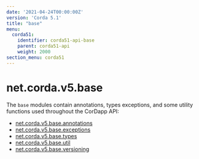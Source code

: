 ```yaml
---
date: '2021-04-24T00:00:00Z'
version: 'Corda 5.1'
title: "base"
menu:
  corda51:
    identifier: corda51-api-base
    parent: corda51-api
    weight: 2000
section_menu: corda51
---
```

# net.corda.v5.base
The `base` modules contain annotations, types exceptions, and some utility functions used throughout the CorDapp API:
* <a href="/en/api-ref/corda/{{<version-num>}}/net/corda/v5/base/annotations/package-summary.html" target=" blank">net.corda.v5.base.annotations</a>
* <a href="/en/api-ref/corda/{{<version-num>}}/net/corda/v5/base/exceptions/package-summary.html" target=" blank">net.corda.v5.base.exceptions</a>
* <a href="/en/api-ref/corda/{{<version-num>}}/net/corda/v5/base/types/package-summary.html" target=" blank">net.corda.v5.base.types</a>
* <a href="/en/api-ref/corda/{{<version-num>}}/net/corda/v5/base/util/package-summary.html" target=" blank">net.corda.v5.base.util</a>
* <a href="/en/api-ref/corda/{{<version-num>}}/net/corda/v5/base/versioning/package-summary.html" target=" blank">net.corda.v5.base.versioning</a>
